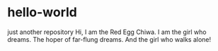 # hello-world
just another repository
Hi, I am the Red Egg Chiwa.
I am the girl who dreams.
The hoper of far-flung dreams.
And the girl who walks alone!
